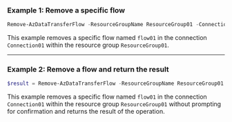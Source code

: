 ### Example 1: Remove a specific flow
```powershell
Remove-AzDataTransferFlow -ResourceGroupName ResourceGroup01 -ConnectionName Connection01 -Name flow01
```

This example removes a specific flow named `flow01` in the connection `Connection01` within the resource group `ResourceGroup01`.

---

### Example 2: Remove a flow and return the result
```powershell
$result = Remove-AzDataTransferFlow -ResourceGroupName ResourceGroup01 -ConnectionName Connection01 -Name flow01 -PassThru -Confirm:$false
```

This example removes a specific flow named `flow01` in the connection `Connection01` within the resource group `ResourceGroup01` without prompting for confirmation and returns the result of the operation.